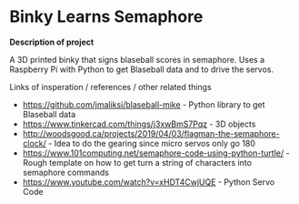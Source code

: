 # Binky Learns Semaphore

**Description of project**

A 3D printed binky that signs blaseball scores in semaphore. Uses a Raspberry Pi with Python to get Blaseball data and to drive the servos.




Links of insperation / references / other related things
* https://github.com/jmaliksi/blaseball-mike - Python library to get Blaseball data
* https://www.tinkercad.com/things/j3xwBmS7Pqz - 3D objects
* http://woodsgood.ca/projects/2019/04/03/flagman-the-semaphore-clock/ - Idea to do the gearing since micro servos only go 180
* https://www.101computing.net/semaphore-code-using-python-turtle/ - Rough template on how to get turn a string of characters into semaphore commands
* https://www.youtube.com/watch?v=xHDT4CwjUQE - Python Servo Code
